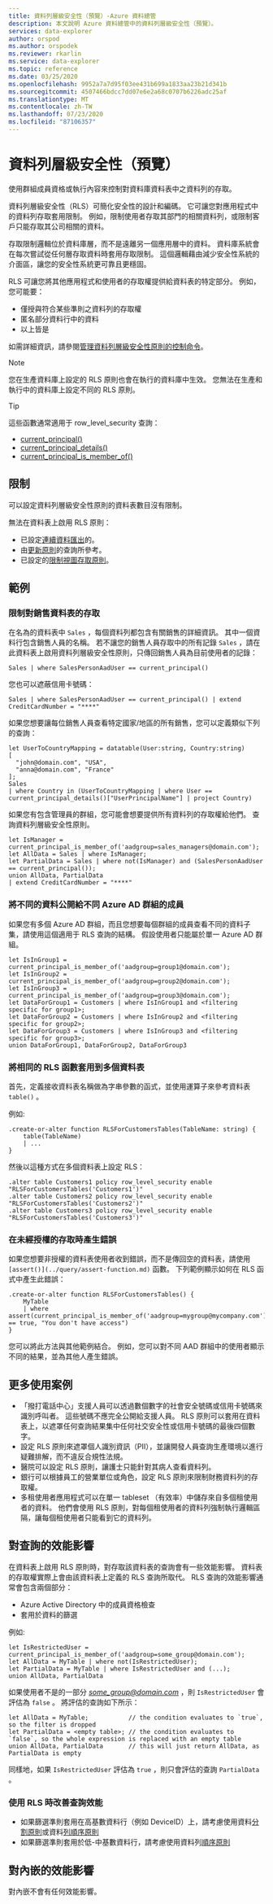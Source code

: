 ```yaml
---
title: 資料列層級安全性（預覽）-Azure 資料總管
description: 本文說明 Azure 資料總管中的資料列層級安全性（預覽）。
services: data-explorer
author: orspod
ms.author: orspodek
ms.reviewer: rkarlin
ms.service: data-explorer
ms.topic: reference
ms.date: 03/25/2020
ms.openlocfilehash: 9952a7a7d95f03ee431b699a1833aa23b21d341b
ms.sourcegitcommit: 4507466bdcc7dd07e6e2a68c0707b6226adc25af
ms.translationtype: MT
ms.contentlocale: zh-TW
ms.lasthandoff: 07/23/2020
ms.locfileid: "87106357"
---
```

# <a name="row-level-security-preview"></a>資料列層級安全性（預覽）

使用群組成員資格或執行內容來控制對資料庫資料表中之資料列的存取。

資料列層級安全性（RLS）可簡化安全性的設計和編碼。 它可讓您對應用程式中的資料列存取套用限制。 例如，限制使用者存取其部門的相關資料列，或限制客戶只能存取其公司相關的資料。

存取限制邏輯位於資料庫層，而不是遠離另一個應用層中的資料。 資料庫系統會在每次嘗試從任何層存取資料時套用存取限制。 這個邏輯藉由減少安全性系統的介面區，讓您的安全性系統更可靠且更穩固。

RLS 可讓您將其他應用程式和使用者的存取權提供給資料表的特定部分。 例如，您可能要：

* 僅授與符合某些準則之資料列的存取權
* 匿名部分資料行中的資料
* 以上皆是

如需詳細資訊，請參閱[管理資料列層級安全性原則的控制命令](../management/row-level-security-policy.md)。

> [!NOTE]
> 您在生產資料庫上設定的 RLS 原則也會在執行的資料庫中生效。 您無法在生產和執行中的資料庫上設定不同的 RLS 原則。

> [!TIP]
> 這些函數通常適用于 row_level_security 查詢：
> * [current_principal()](../query/current-principalfunction.md)
> * [current_principal_details()](../query/current-principal-detailsfunction.md)
> * [current_principal_is_member_of()](../query/current-principal-ismemberoffunction.md)

## <a name="limitations"></a>限制

可以設定資料列層級安全性原則的資料表數目沒有限制。

無法在資料表上啟用 RLS 原則：
* 已設定[連續資料匯出](../management/data-export/continuous-data-export.md)的。
* 由[更新原則](./updatepolicy.md)的查詢所參考。
* 已設定的[限制視圖存取原則](./restrictedviewaccesspolicy.md)。

## <a name="examples"></a>範例

### <a name="limit-access-to-sales-table"></a>限制對銷售資料表的存取

在名為的資料表中 `Sales` ，每個資料列都包含有關銷售的詳細資訊。 其中一個資料行包含銷售人員的名稱。 若不讓您的銷售人員存取中的所有記錄 `Sales` ，請在此資料表上啟用資料列層級安全性原則，只傳回銷售人員為目前使用者的記錄：

```kusto
Sales | where SalesPersonAadUser == current_principal()
```

您也可以遮蔽信用卡號碼：

```kusto
Sales | where SalesPersonAadUser == current_principal() | extend CreditCardNumber = "****"
```

如果您想要讓每位銷售人員查看特定國家/地區的所有銷售，您可以定義類似下列的查詢：

```kusto
let UserToCountryMapping = datatable(User:string, Country:string)
[
  "john@domain.com", "USA",
  "anna@domain.com", "France"
];
Sales
| where Country in (UserToCountryMapping | where User == current_principal_details()["UserPrincipalName"] | project Country)
```

如果您有包含管理員的群組，您可能會想要提供所有資料列的存取權給他們。 查詢資料列層級安全性原則。

```kusto
let IsManager = current_principal_is_member_of('aadgroup=sales_managers@domain.com');
let AllData = Sales | where IsManager;
let PartialData = Sales | where not(IsManager) and (SalesPersonAadUser == current_principal());
union AllData, PartialData
| extend CreditCardNumber = "****"
```

### <a name="expose-different-data-to-members-of-different-azure-ad-groups"></a>將不同的資料公開給不同 Azure AD 群組的成員

如果您有多個 Azure AD 群組，而且您想要每個群組的成員查看不同的資料子集，請使用這個適用于 RLS 查詢的結構。 假設使用者只能屬於單一 Azure AD 群組。

```kusto
let IsInGroup1 = current_principal_is_member_of('aadgroup=group1@domain.com');
let IsInGroup2 = current_principal_is_member_of('aadgroup=group2@domain.com');
let IsInGroup3 = current_principal_is_member_of('aadgroup=group3@domain.com');
let DataForGroup1 = Customers | where IsInGroup1 and <filtering specific for group1>;
let DataForGroup2 = Customers | where IsInGroup2 and <filtering specific for group2>;
let DataForGroup3 = Customers | where IsInGroup3 and <filtering specific for group3>;
union DataForGroup1, DataForGroup2, DataForGroup3
```

### <a name="apply-the-same-rls-function-on-multiple-tables"></a>將相同的 RLS 函數套用到多個資料表

首先，定義接收資料表名稱做為字串參數的函式，並使用運算子來參考資料表 `table()` 。 

例如:

```
.create-or-alter function RLSForCustomersTables(TableName: string) {
    table(TableName)
    | ...
}
```

然後以這種方式在多個資料表上設定 RLS：


```
.alter table Customers1 policy row_level_security enable "RLSForCustomersTables('Customers1')"
.alter table Customers2 policy row_level_security enable "RLSForCustomersTables('Customers2')"
.alter table Customers3 policy row_level_security enable "RLSForCustomersTables('Customers3')"
```

### <a name="produce-an-error-upon-unauthorized-access"></a>在未經授權的存取時產生錯誤

如果您想要非授權的資料表使用者收到錯誤，而不是傳回空的資料表，請使用 `[assert()](../query/assert-function.md)` 函數。 下列範例顯示如何在 RLS 函式中產生此錯誤：

```
.create-or-alter function RLSForCustomersTables() {
    MyTable
    | where assert(current_principal_is_member_of('aadgroup=mygroup@mycompany.com') == true, "You don't have access")
}
```

您可以將此方法與其他範例結合。 例如，您可以對不同 AAD 群組中的使用者顯示不同的結果，並為其他人產生錯誤。

## <a name="more-use-cases"></a>更多使用案例

* 「撥打電話中心」支援人員可以透過數個數字的社會安全號碼或信用卡號碼來識別呼叫者。 這些號碼不應完全公開給支援人員。 RLS 原則可以套用在資料表上，以遮罩任何查詢結果集中任何社交安全性或信用卡號碼的最後四個數字。
* 設定 RLS 原則來遮罩個人識別資訊（PII），並讓開發人員查詢生產環境以進行疑難排解，而不違反合規性法規。
* 醫院可以設定 RLS 原則，讓護士只能針對其病人查看資料列。
* 銀行可以根據員工的營業單位或角色，設定 RLS 原則來限制財務資料列的存取權。
* 多租使用者應用程式可以在單一 tableset （有效率）中儲存來自多個租使用者的資料。 他們會使用 RLS 原則，對每個租使用者的資料列強制執行邏輯區隔，讓每個租使用者只能看到它的資料列。

## <a name="performance-impact-on-queries"></a>對查詢的效能影響

在資料表上啟用 RLS 原則時，對存取該資料表的查詢會有一些效能影響。 資料表的存取權實際上會由該資料表上定義的 RLS 查詢所取代。 RLS 查詢的效能影響通常會包含兩個部分：

* Azure Active Directory 中的成員資格檢查
* 套用於資料的篩選

例如:

```kusto
let IsRestrictedUser = current_principal_is_member_of('aadgroup=some_group@domain.com');
let AllData = MyTable | where not(IsRestrictedUser);
let PartialData = MyTable | where IsRestrictedUser and (...);
union AllData, PartialData
```

如果使用者不是的一部分 *some_group@domain.com* ，則 `IsRestrictedUser` 會評估為 `false` 。 將評估的查詢如下所示：

```kusto
let AllData = MyTable;           // the condition evaluates to `true`, so the filter is dropped
let PartialData = <empty table>; // the condition evaluates to `false`, so the whole expression is replaced with an empty table
union AllData, PartialData       // this will just return AllData, as PartialData is empty
```

同樣地，如果 `IsRestrictedUser` 評估為 `true` ，則只會評估的查詢 `PartialData` 。

### <a name="improve-query-performance-when-rls-is-used"></a>使用 RLS 時改善查詢效能

* 如果篩選準則套用在高基數資料行（例如 DeviceID）上，請考慮使用資料[分割原則](./partitioningpolicy.md)或資料[列順序原則](./roworderpolicy.md)
* 如果篩選準則套用於低-中基數資料行，請考慮使用資料列[順序原則](./roworderpolicy.md)

## <a name="performance-impact-on-ingestion"></a>對內嵌的效能影響

對內嵌不會有任何效能影響。
